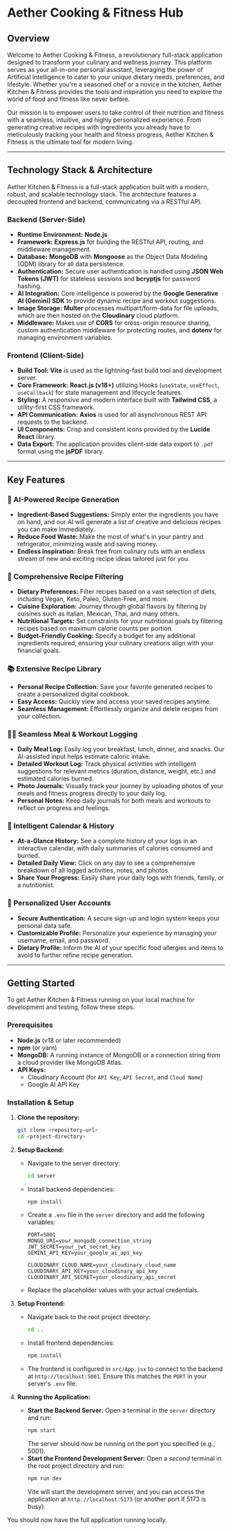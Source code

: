 # Aether Cooking & Fitness Hub

## Overview

Welcome to Aether Cooking & Fitness, a revolutionary full-stack application designed to transform your culinary and wellness journey. This platform serves as your all-in-one personal assistant, leveraging the power of Artificial Intelligence to cater to your unique dietary needs, preferences, and lifestyle. Whether you're a seasoned chef or a novice in the kitchen, Aether Kitchen & Fitness provides the tools and inspiration you need to explore the world of food and fitness like never before.

Our mission is to empower users to take control of their nutrition and fitness with a seamless, intuitive, and highly personalized experience. From generating creative recipes with ingredients you already have to meticulously tracking your health and fitness progress, Aether Kitchen & Fitness is the ultimate tool for modern living.

---

## Technology Stack & Architecture

Aether Kitchen & Fitness is a full-stack application built with a modern, robust, and scalable technology stack. The architecture features a decoupled frontend and backend, communicating via a RESTful API.

### Backend (Server-Side)

* **Runtime Environment:** **Node.js**
* **Framework:** **Express.js** for building the RESTful API, routing, and middleware management.
* **Database:** **MongoDB** with **Mongoose** as the Object Data Modeling (ODM) library for all data persistence.
* **Authentication:** Secure user authentication is handled using **JSON Web Tokens (JWT)** for stateless sessions and **bcryptjs** for password hashing.
* **AI Integration:** Core intelligence is powered by the **Google Generative AI (Gemini) SDK** to provide dynamic recipe and workout suggestions.
* **Image Storage:** **Multer** processes multipart/form-data for file uploads, which are then hosted on the **Cloudinary** cloud platform.
* **Middleware:** Makes use of **CORS** for cross-origin resource sharing, custom authentication middleware for protecting routes, and **dotenv** for managing environment variables.

### Frontend (Client-Side)

* **Build Tool:** **Vite** is used as the lightning-fast build tool and development server.
* **Core Framework:** **React.js (v18+)** utilizing Hooks (`useState`, `useEffect`, `useCallback`) for state management and lifecycle features.
* **Styling:** A responsive and modern interface built with **Tailwind CSS**, a utility-first CSS framework.
* **API Communication:** **Axios** is used for all asynchronous REST API requests to the backend.
* **UI Components:** Crisp and consistent icons provided by the **Lucide React** library.
* **Data Export:** The application provides client-side data export to `.pdf` format using the **jsPDF** library.

---

## Key Features

### 🤖 AI-Powered Recipe Generation

* **Ingredient-Based Suggestions:** Simply enter the ingredients you have on hand, and our AI will generate a list of creative and delicious recipes you can make immediately.
* **Reduce Food Waste:** Make the most of what's in your pantry and refrigerator, minimizing waste and saving money.
* **Endless Inspiration:** Break free from culinary ruts with an endless stream of new and exciting recipe ideas tailored just for you.

### 🍔 Comprehensive Recipe Filtering

* **Dietary Preferences:** Filter recipes based on a vast selection of diets, including Vegan, Keto, Paleo, Gluten-Free, and more.
* **Cuisine Exploration:** Journey through global flavors by filtering by cuisines such as Italian, Mexican, Thai, and many others.
* **Nutritional Targets:** Set constraints for your nutritional goals by filtering recipes based on maximum calorie counts per portion.
* **Budget-Friendly Cooking:** Specify a budget for any additional ingredients required, ensuring your culinary creations align with your financial goals.

### 📚 Extensive Recipe Library

* **Personal Recipe Collection:** Save your favorite generated recipes to create a personalized digital cookbook.
* **Easy Access:** Quickly view and access your saved recipes anytime.
* **Seamless Management:** Effortlessly organize and delete recipes from your collection.

### 🏃‍♂️ Seamless Meal & Workout Logging

* **Daily Meal Log:** Easily log your breakfast, lunch, dinner, and snacks. Our AI-assisted input helps estimate caloric intake.
* **Detailed Workout Log:** Track physical activities with intelligent suggestions for relevant metrics (duration, distance, weight, etc.) and estimated calories burned.
* **Photo Journals:** Visually track your journey by uploading photos of your meals and fitness progress directly to your daily log.
* **Personal Notes:** Keep daily journals for both meals and workouts to reflect on progress and feelings.

### 📅 Intelligent Calendar & History

* **At-a-Glance History:** See a complete history of your logs in an interactive calendar, with daily summaries of calories consumed and burned.
* **Detailed Daily View:** Click on any day to see a comprehensive breakdown of all logged activities, notes, and photos.
* **Share Your Progress:** Easily share your daily logs with friends, family, or a nutritionist.

### 👤 Personalized User Accounts

* **Secure Authentication:** A secure sign-up and login system keeps your personal data safe.
* **Customizable Profile:** Personalize your experience by managing your username, email, and password.
* **Dietary Profile:** Inform the AI of your specific food allergies and items to avoid to further refine recipe generation.

---

## Getting Started

To get Aether Kitchen & Fitness running on your local machine for development and testing, follow these steps.

### Prerequisites

* **Node.js** (v18 or later recommended)
* **npm** (or yarn)
* **MongoDB:** A running instance of MongoDB or a connection string from a cloud provider like MongoDB Atlas.
* **API Keys:**
    * Cloudinary Account (for `API Key`, `API Secret`, and `Cloud Name`)
    * Google AI API Key

### Installation & Setup

1.  **Clone the repository:**
    ```sh
    git clone <repository-url>
    cd <project-directory>
    ```

2.  **Setup Backend:**
    * Navigate to the server directory:
        ```sh
        cd server
        ```
    * Install backend dependencies:
        ```sh
        npm install
        ```
    * Create a `.env` file in the `server` directory and add the following variables:
        ```env
        PORT=5001
        MONGO_URI=your_mongodb_connection_string
        JWT_SECRET=your_jwt_secret_key
        GEMINI_API_KEY=your_google_ai_api_key

        CLOUDINARY_CLOUD_NAME=your_cloudinary_cloud_name
        CLOUDINARY_API_KEY=your_cloudinary_api_key
        CLOUDINARY_API_SECRET=your_cloudinary_api_secret
        ```
    * Replace the placeholder values with your actual credentials.

3.  **Setup Frontend:**
    * Navigate back to the root project directory:
        ```sh
        cd ..
        ```
    * Install frontend dependencies:
        ```sh
        npm install
        ```
    * The frontend is configured in `src/App.jsx` to connect to the backend at `http://localhost:5001`. Ensure this matches the `PORT` in your server's `.env` file.

4.  **Running the Application:**
    * **Start the Backend Server:** Open a terminal in the `server` directory and run:
        ```sh
        npm start
        ```
        The server should now be running on the port you specified (e.g., 5001).
    * **Start the Frontend Development Server:** Open a *second* terminal in the root project directory and run:
        ```sh
        npm run dev
        ```
        Vite will start the development server, and you can access the application at `http://localhost:5173` (or another port if 5173 is busy).

You should now have the full application running locally.
